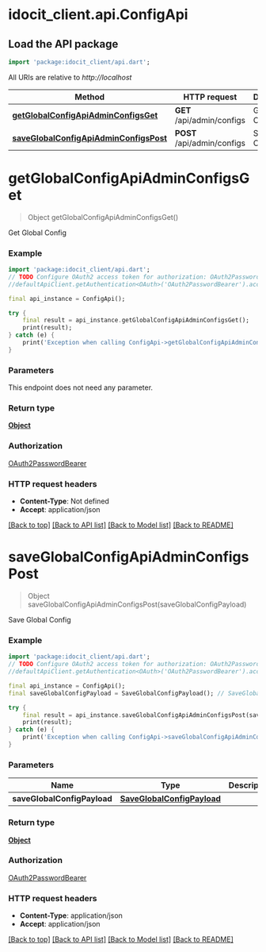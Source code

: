 # idocit_client.api.ConfigApi

## Load the API package
```dart
import 'package:idocit_client/api.dart';
```

All URIs are relative to *http://localhost*

Method | HTTP request | Description
------------- | ------------- | -------------
[**getGlobalConfigApiAdminConfigsGet**](ConfigApi.md#getglobalconfigapiadminconfigsget) | **GET** /api/admin/configs | Get Global Config
[**saveGlobalConfigApiAdminConfigsPost**](ConfigApi.md#saveglobalconfigapiadminconfigspost) | **POST** /api/admin/configs | Save Global Config


# **getGlobalConfigApiAdminConfigsGet**
> Object getGlobalConfigApiAdminConfigsGet()

Get Global Config

### Example
```dart
import 'package:idocit_client/api.dart';
// TODO Configure OAuth2 access token for authorization: OAuth2PasswordBearer
//defaultApiClient.getAuthentication<OAuth>('OAuth2PasswordBearer').accessToken = 'YOUR_ACCESS_TOKEN';

final api_instance = ConfigApi();

try {
    final result = api_instance.getGlobalConfigApiAdminConfigsGet();
    print(result);
} catch (e) {
    print('Exception when calling ConfigApi->getGlobalConfigApiAdminConfigsGet: $e\n');
}
```

### Parameters
This endpoint does not need any parameter.

### Return type

[**Object**](Object.md)

### Authorization

[OAuth2PasswordBearer](../README.md#OAuth2PasswordBearer)

### HTTP request headers

 - **Content-Type**: Not defined
 - **Accept**: application/json

[[Back to top]](#) [[Back to API list]](../README.md#documentation-for-api-endpoints) [[Back to Model list]](../README.md#documentation-for-models) [[Back to README]](../README.md)

# **saveGlobalConfigApiAdminConfigsPost**
> Object saveGlobalConfigApiAdminConfigsPost(saveGlobalConfigPayload)

Save Global Config

### Example
```dart
import 'package:idocit_client/api.dart';
// TODO Configure OAuth2 access token for authorization: OAuth2PasswordBearer
//defaultApiClient.getAuthentication<OAuth>('OAuth2PasswordBearer').accessToken = 'YOUR_ACCESS_TOKEN';

final api_instance = ConfigApi();
final saveGlobalConfigPayload = SaveGlobalConfigPayload(); // SaveGlobalConfigPayload | 

try {
    final result = api_instance.saveGlobalConfigApiAdminConfigsPost(saveGlobalConfigPayload);
    print(result);
} catch (e) {
    print('Exception when calling ConfigApi->saveGlobalConfigApiAdminConfigsPost: $e\n');
}
```

### Parameters

Name | Type | Description  | Notes
------------- | ------------- | ------------- | -------------
 **saveGlobalConfigPayload** | [**SaveGlobalConfigPayload**](SaveGlobalConfigPayload.md)|  | 

### Return type

[**Object**](Object.md)

### Authorization

[OAuth2PasswordBearer](../README.md#OAuth2PasswordBearer)

### HTTP request headers

 - **Content-Type**: application/json
 - **Accept**: application/json

[[Back to top]](#) [[Back to API list]](../README.md#documentation-for-api-endpoints) [[Back to Model list]](../README.md#documentation-for-models) [[Back to README]](../README.md)

